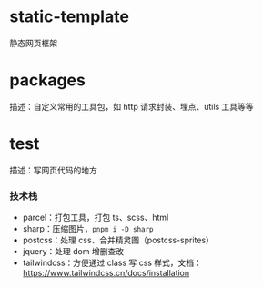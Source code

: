 # static-template

静态网页框架

# packages

描述：自定义常用的工具包，如 http 请求封装、埋点、utils 工具等等

# test

描述：写网页代码的地方

### 技术栈

-   parcel：打包工具，打包 ts、scss、html
-   sharp：压缩图片，`pnpm i -D sharp`
-   postcss：处理 css、合并精灵图（postcss-sprites）
-   jquery：处理 dom 增删查改
-   tailwindcss：方便通过 class 写 css 样式，文档：https://www.tailwindcss.cn/docs/installation
